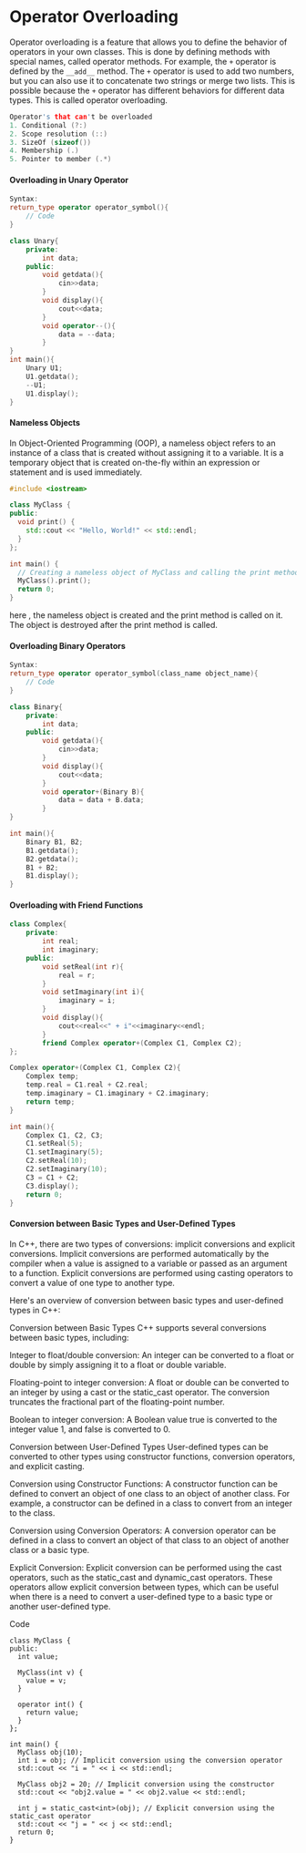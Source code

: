 # Operator Overloading

Operator overloading is a feature that allows you to define the behavior of operators in your own classes. This is done by defining methods with special names, called operator methods. For example, the `+` operator is defined by the `__add__` method. The `+` operator is used to add two numbers, but you can also use it to concatenate two strings or merge two lists. This is possible because the `+` operator has different behaviors for different data types. This is called operator overloading.

```cpp
Operator's that can't be overloaded
1. Conditional (?:)
2. Scope resolution (::)
3. SizeOf (sizeof())
4. Membership (.)
5. Pointer to member (.*)
```

#### Overloading in Unary Operator

```cpp
Syntax:
return_type operator operator_symbol(){
    // Code
}
```

```cpp
class Unary{
    private:
        int data;
    public:
        void getdata(){
            cin>>data;
        }
        void display(){
            cout<<data;
        }
        void operator--(){
            data = --data;
        }
}
int main(){
    Unary U1;
    U1.getdata();
    --U1;
    U1.display();
}
```

#### Nameless Objects

In Object-Oriented Programming (OOP), a nameless object refers to an instance of a class that is created without assigning it to a variable. It is a temporary object that is created on-the-fly within an expression or statement and is used immediately.

```cpp
#include <iostream>

class MyClass {
public:
  void print() {
    std::cout << "Hello, World!" << std::endl;
  }
};

int main() {
  // Creating a nameless object of MyClass and calling the print method
  MyClass().print();
  return 0;
}

```

here , the nameless object is created and the print method is called on it. The object is destroyed after the print method is called.

#### Overloading Binary Operators

```cpp
Syntax:
return_type operator operator_symbol(class_name object_name){
    // Code
}
```

```cpp
class Binary{
    private:
        int data;
    public:
        void getdata(){
            cin>>data;
        }
        void display(){
            cout<<data;
        }
        void operator+(Binary B){
            data = data + B.data;
        }
}

int main(){
    Binary B1, B2;
    B1.getdata();
    B2.getdata();
    B1 + B2;
    B1.display();
}
```

#### Overloading with Friend Functions

```cpp
class Complex{
    private:
        int real;
        int imaginary;
    public:
        void setReal(int r){
            real = r;
        }
        void setImaginary(int i){
            imaginary = i;
        }
        void display(){
            cout<<real<<" + i"<<imaginary<<endl;
        }
        friend Complex operator+(Complex C1, Complex C2);
};

Complex operator+(Complex C1, Complex C2){
    Complex temp;
    temp.real = C1.real + C2.real;
    temp.imaginary = C1.imaginary + C2.imaginary;
    return temp;
}

int main(){
    Complex C1, C2, C3;
    C1.setReal(5);
    C1.setImaginary(5);
    C2.setReal(10);
    C2.setImaginary(10);
    C3 = C1 + C2;
    C3.display();
    return 0;
}
```

#### Conversion between Basic Types and User-Defined Types

In C++, there are two types of conversions: implicit conversions and explicit conversions. Implicit conversions are performed automatically by the compiler when a value is assigned to a variable or passed as an argument to a function. Explicit conversions are performed using casting operators to convert a value of one type to another type.

Here's an overview of conversion between basic types and user-defined types in C++:

Conversion between Basic Types
C++ supports several conversions between basic types, including:

Integer to float/double conversion: An integer can be converted to a float or double by simply assigning it to a float or double variable.

Floating-point to integer conversion: A float or double can be converted to an integer by using a cast or the static_cast operator. The conversion truncates the fractional part of the floating-point number.

Boolean to integer conversion: A Boolean value true is converted to the integer value 1, and false is converted to 0.

Conversion between User-Defined Types
User-defined types can be converted to other types using constructor functions, conversion operators, and explicit casting.

Conversion using Constructor Functions: A constructor function can be defined to convert an object of one class to an object of another class. For example, a constructor can be defined in a class to convert from an integer to the class.

Conversion using Conversion Operators: A conversion operator can be defined in a class to convert an object of that class to an object of another class or a basic type.

Explicit Conversion: Explicit conversion can be performed using the cast operators, such as the static_cast and dynamic_cast operators. These operators allow explicit conversion between types, which can be useful when there is a need to convert a user-defined type to a basic type or another user-defined type.

Code

```
class MyClass {
public:
  int value;

  MyClass(int v) {
    value = v;
  }

  operator int() {
    return value;
  }
};

int main() {
  MyClass obj(10);
  int i = obj; // Implicit conversion using the conversion operator
  std::cout << "i = " << i << std::endl;

  MyClass obj2 = 20; // Implicit conversion using the constructor
  std::cout << "obj2.value = " << obj2.value << std::endl;

  int j = static_cast<int>(obj); // Explicit conversion using the static_cast operator
  std::cout << "j = " << j << std::endl;
  return 0;
}

```
